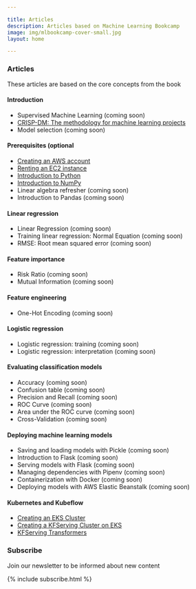 ```yaml
---

title: Articles
description: Articles based on Machine Learning Bookcamp
image: img/mlbookcamp-cover-small.jpg
layout: home

---
```


### Articles 

These articles are based on the core concepts from the book


#### Introduction

* Supervised Machine Learning (coming soon)
* [CRISP-DM: The methodology for machine learning projects](/article/crisp-dm)
* Model selection (coming soon)

#### Prerequisites (optional

* [Creating an AWS account](/article/aws)
* [Renting an EC2 instance](/article/aws-ec2)
* [Introduction to Python](/article/python)
* [Introduction to NumPy](/article/numpy)
* Linear algebra refresher (coming soon)
* Introduction to Pandas (coming soon)


#### Linear regression

* Linear Regression (coming soon)
* Training linear regression: Normal Equation (coming soon)
* RMSE: Root mean squared error (coming soon)


#### Feature importance

* Risk Ratio (coming soon)
* Mutual Information (coming soon)

#### Feature engineering

* One-Hot Encoding (coming soon)


#### Logistic regression

* Logistic regression: training (coming soon)
* Logistic regression: interpretation (coming soon)


#### Evaluating classification models

* Accuracy (coming soon)
* Confusion table (coming soon)
* Precision and Recall (coming soon)
* ROC Curve (coming soon)
* Area under the ROC curve (coming soon)
* Cross-Validation (coming soon)


#### Deploying machine learning models

* Saving and loading models with Pickle (coming soon)
* Introduction to Flask (coming soon)
* Serving models with Flask (coming soon)
* Managing dependencies with Pipenv (coming soon)
* Containerization with Docker (coming soon)
* Deploying models with AWS Elastic Beanstalk (coming soon)


#### Kubernetes and Kubeflow

* [Creating an EKS Cluster](/article/eks)
* [Creating a KFServing Cluster on EKS](/article/kfserving-eks-install)
* [KFServing Transformers](/article/kfserving-transformers)

### Subscribe

Join our newsletter to be informed about new content

{% include subscribe.html %}